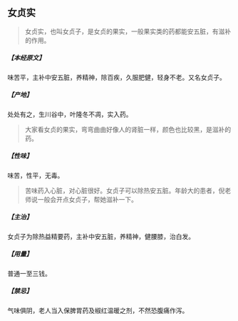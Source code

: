 ## 女贞实

> 女贞实，也叫女贞子，是女贞的果实，一般果实类的药都能安五脏，有滋补的作用。

##### 【本经原文】
味苦平，主补中安五脏，养精神，除百疾，久服肥健，轻身不老。又名女贞子。
##### 【产地】
处处有之，生川谷中，叶隆冬不凋，实入药。

> 大家看女贞的果实，弯弯曲曲好像人的肾脏一样，颜色也比较黑，是滋补的药。

##### 【性味】
味苦，性平，无毒。

> 苦味药入心脏，对心脏很好。女贞子可以除热安五脏。年龄大的患者，倪老师说一般会开点女贞子，帮她滋补一下。

##### 【主治】
女贞子为除热益精要药，主补中安五脏，养精神，健腰膝，治白发。
##### 【用量】
普通一至三钱。
##### 【禁忌】
气味俱阴，老人当入保脾胃药及椒红温暖之剂，不然恐腹痛作泻。